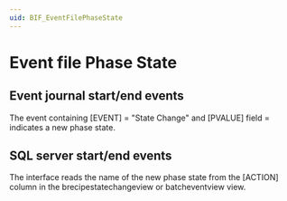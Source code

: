 ```yaml
---
uid: BIF_EventFilePhaseState
---
```


# Event file Phase State

## Event journal start/end events

The event containing [EVENT] = "State Change" and [PVALUE] field = <State Name> indicates a new phase state.

## SQL server start/end events

The interface reads the name of the new phase state from the [ACTION] column in the brecipestatechangeview or batcheventview view.
